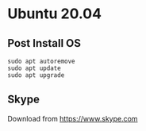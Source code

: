 # Ubuntu 20.04

## Post Install OS

```
sudo apt autoremove
sudo apt update
sudo apt upgrade
```

## Skype
Download from https://www.skype.com
